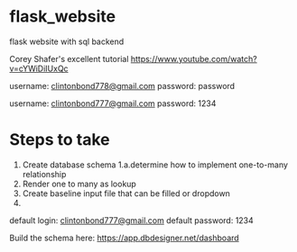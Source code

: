 # flask_website
flask website with sql backend


Corey Shafer's excellent tutorial
https://www.youtube.com/watch?v=cYWiDiIUxQc

username: clintonbond778@gmail.com
password: password

username: clintonbond777@gmail.com
password: 1234

# Steps to take
1. Create database schema
    1.a.determine how to implement one-to-many relationship
2. Render one to many as lookup
3. Create baseline input file that can be filled or dropdown
4. 

default login: clintonbond777@gmail.com
default password: 1234


Build the schema here:
https://app.dbdesigner.net/dashboard
